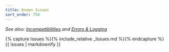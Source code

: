 ```yaml
---
title: Known Issues
sort_order: 750
---
```

_See also: [Incompatibilities](Incompatibilities.html) and [Errors & Logging](index.html#Logs)_

{% capture Issues %}{% include_relative _Issues.md %}{% endcapture %}{{ Issues | markdownify }}